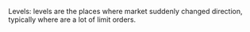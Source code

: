 Levels: levels are the places where market suddenly changed direction, typically where are a lot of limit orders.
